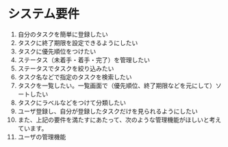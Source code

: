 # システム要件

1. 自分のタスクを簡単に登録したい
1. タスクに終了期限を設定できるようにしたい
1. タスクに優先順位をつけたい
1. ステータス（未着手・着手・完了）を管理したい
1. ステータスでタスクを絞り込みたい
1. タスク名などで指定のタスクを検索したい
1. タスクを一覧したい。一覧画面で（優先順位、終了期限などを元にして）ソートしたい
1. タスクにラベルなどをつけて分類したい
1. ユーザ登録し、自分が登録したタスクだけを見られるようにしたい
1. また、上記の要件を満たすにあたって、次のような管理機能がほしいと考えています。
1. ユーザの管理機能